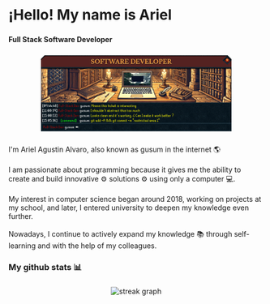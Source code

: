 <h1 align="left">¡Hello! My name is Ariel</h1>

###

<h4 align="left">Full Stack Software Developer</h4>

###

<div align="center">
  <img height="150" src="./banner.gif"  />
</div>

###

<p align="left">I'm Ariel Agustin Alvaro, also known as gusum in the internet 🌎<br><br>I am passionate about programming because it gives me the ability to create and build innovative ⚙️ solutions ⚙️ using only a computer 💻.<br><br> My interest in computer science began around 2018, working on projects at my school, and later, I entered university to deepen my knowledge even further.<br><br>Nowadays, I continue to actively expand my knowledge 📚 through self-learning and with the help of my colleagues.</p>

###

<h3 align="left">My github stats 📊</h3>

###

<div align="center">
  <img src="https://streak-stats.demolab.com?user=arielalvaro57666&locale=en&mode=daily&theme=dark&hide_border=false&border_radius=5&order=3" height="220" alt="streak graph"  />
</div>

###
